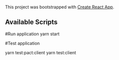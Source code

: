 This project was bootstrapped with [Create React App](https://github.com/facebook/create-react-app).

## Available Scripts

#Run application
yarn start 


#Test application 

yarn test:pact:client
yarn test:client
